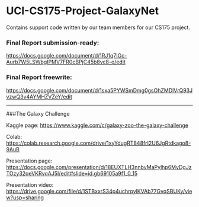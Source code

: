 # UCI-CS175-Project-GalaxyNet
Contains support code written by our team members for our CS175 project.

### Final Report submission-ready:
https://docs.google.com/document/d/1RJ1q7IGc-Aurb7W5LSWbgIPMV7FR0cBPjC45b8vc8-o/edit


### Final Report freewrite:

https://docs.google.com/document/d/1sxa5PYWSmDmg0gsOhZMDlVrQ93JvzwQ3v4AYMHZVZeY/edit

-----------------------------------------------------------------------------------------

###The Galaxy Challenge

Kaggle page:
https://www.kaggle.com/c/galaxy-zoo-the-galaxy-challenge

Colab:
https://colab.research.google.com/drive/1xyYdugRT848frI2U6JgRtdkago8-9AuB

Presentation page:
https://docs.google.com/presentation/d/18EUXTLH3nnbyMaPylhp6MyDgJzTOzy32qeVKRvqAJ5I/edit#slide=id.gb69105a9f1_0_15

Presentation video:
https://drive.google.com/file/d/1STBxxrS34p4uchrpylKVAb77GvqSBUKy/view?usp=sharing




